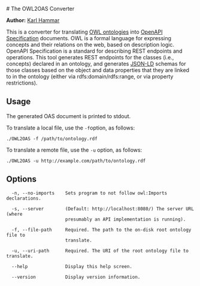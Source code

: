 
﻿# The OWL2OAS Converter

**Author:** [Karl Hammar](https://karlhammar.com)

This is a converter for translating [OWL ontologies](https://www.w3.org/TR/owl2-overview/) into
[OpenAPI Specification](https://swagger.io/specification/) documents. OWL is a formal language for expressing concepts and their
relations on the web, based on description logic. OpenAPI Specification is a standard for describing REST endpoints and operations.
This tool generates REST endpoints for the classes (i.e., concepts) declared in an ontology, and generates [JSON-LD](https://json-ld.org)
schemas for those classes based on the object and data properties that they are linked to in the ontology (either via
rdfs:domain/rdfs:range, or via property restrictions).

## Usage

The generated OAS document is printed to stdout.

To translate a local file, use the `-f`option, as follows:

```
./OWL2OAS -f /path/to/ontology.rdf
```

To translate a remote file, use the `-u` option, as follows:
```
./OWL2OAS -u http://example.com/path/to/ontology.rdf
```

## Options

```
  -n, --no-imports    Sets program to not follow owl:Imports declarations.

  -s, --server        (Default: http://localhost:8080/) The server URL (where
                      presumably an API implementation is running).

  -f, --file-path     Required. The path to the on-disk root ontology file to
                      translate.

  -u, --uri-path      Required. The URI of the root ontology file to translate.

  --help              Display this help screen.

  --version           Display version information.
```
